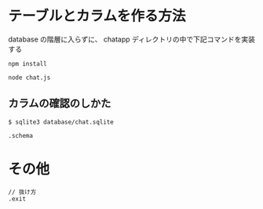 # テーブルとカラムを作る方法

database の階層に入らずに、
chatapp ディレクトリの中で下記コマンドを実装する

```
npm install

node chat.js
```

## カラムの確認のしかた

```
$ sqlite3 database/chat.sqlite

.schema
```

# その他

```
// 抜け方
.exit
```
